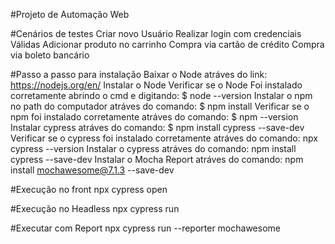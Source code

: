 #Projeto de Automação Web  

#Cenários de testes
Criar novo Usuário
Realizar login com credenciais Válidas
Adicionar produto no carrinho
Compra via cartão de crédito
Compra via boleto bancário

#Passo a passo para instalação
Baixar o Node atráves do link: https://nodejs.org/en/
Instalar o Node
Verificar se o Node Foi instalado corretamente abrindo o cmd e digitando: $ node --version
Instalar o npm no path do computador atráves do comando: $ npm install
Verificar se o npm foi instalado corretamente atráves do comando: $ npm --version
Instalar cypress atráves do comando: $ npm install cypress --save-dev
Verificar se o cypress foi instalado corretamente atráves do comando: npx cypress --version
Instalar o cypress atráves do comando: npm install cypress --save-dev
Instalar o Mocha Report atráves do comando: npm install mochawesome@7.1.3 --save-dev

#Execução no front
npx cypress open

#Execução no Headless
npx cypress run

#Executar com Report
npx cypress run --reporter mochawesome
